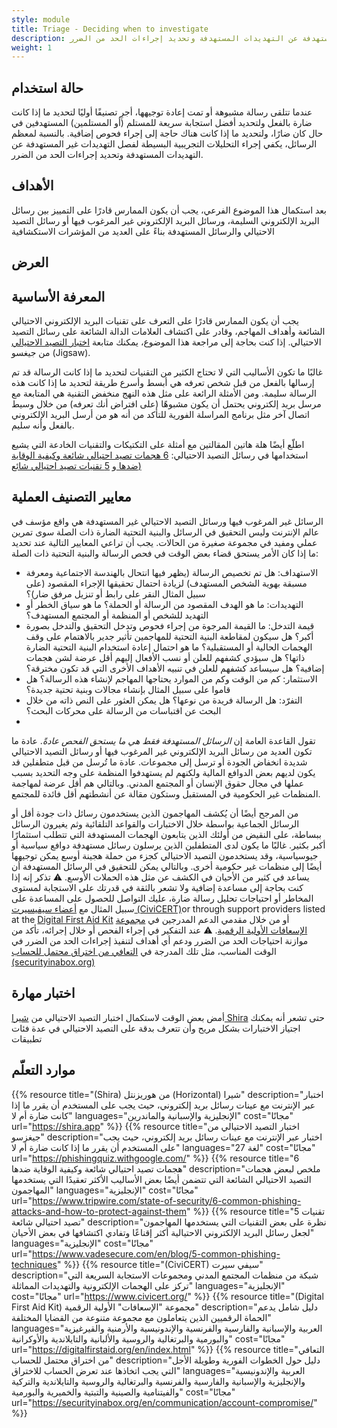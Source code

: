 ```yaml
---
style: module
title: Triage - Deciding when to investigate
description: عندما تتلقى رسالة مشبوهة أو تمت إعادة توجيهها، أجرِ تصنيفًا أوليًا لتحديد ما إذا كانت ضارة بالفعل ولتحديد أفضل استجابة سريعة للمستلم (أو المستلمين) المستهدفين في حال كان ضارًا، ولتحديد ما إذا كانت هناك حاجة إلى إجراء فحوص إضافية. بالنسبة لمعظم الرسائل، يكفي إجراء التحليلات التجريبية البسيطة لفصل التهديدات غير المستهدفة عن التهديدات المستهدفة وتحديد إجراءات الحد من الضرر.
weight: 1
---
```

## حالة استخدام

عندما تتلقى رسالة مشبوهة أو تمت إعادة توجيهها، أجرِ تصنيفًا أوليًا لتحديد ما إذا كانت ضارة بالفعل ولتحديد أفضل استجابة سريعة للمستلم (أو المستلمين) المستهدفين في حال كان ضارًا، ولتحديد ما إذا كانت هناك حاجة إلى إجراء فحوص إضافية. بالنسبة لمعظم الرسائل، يكفي إجراء التحليلات التجريبية البسيطة لفصل التهديدات غير المستهدفة عن التهديدات المستهدفة وتحديد إجراءات الحد من الضرر.

## الأهداف

بعد استكمال هذا الموضوع الفرعي، يجب أن يكون الممارس قادرًا على التمييز بين رسائل البريد الإلكتروني السليمة، ورسائل البريد الإلكتروني غير المرغوب فيها أو رسائل التصيد الاحتيالي والرسائل المستهدفة بناءً على العديد من المؤشرات الاستكشافية

## العرض 

## المعرفة الأساسية 

يجب أن يكون الممارس قادرًا على التعرف على تقنيات البريد الإلكتروني الاحتيالي الشائعة وأهداف المهاجم، وقادر على اكتشاف العلامات الدالة الشائعة على رسائل التصيد الاحتيالي. إذا كنت بحاجة إلى مراجعة هذا الموضوع، يمكنك متابعة [اختبار التصيد الاحتيالي](https://phishingquiz.withgoogle.com/) من جيغسو (Jigsaw).

غالبًا ما تكون الأساليب التي لا تحتاج الكثير من التقنيات لتحديد ما إذا كانت الرسالة قد تم إرسالها بالفعل من قبل شخص تعرفه هي أبسط وأسرع طريقة لتحديد ما إذا كانت هذه الرسالة سليمة. ومن الأمثلة الرائعة على مثل هذه النهج منخفض التقنية هي المتابعة مع مرسل بريد إلكتروني يحتمل أن يكون مشبوهًا (على افتراض أنك تعرفه) من خلال وسيط اتصال آخر مثل برنامج المراسلة الفورية للتأكد من أنه هو من أرسل البريد الإلكتروني بالفعل وأنه سليم.

اطلّع أيضًا هلة هاتين المقالتين مع أمثلة على التكتيكات والتقنيات الخادعة التي يشيع استخدامها في رسائل التصيد الاحتيالي: [ 6 هجمات تصيد احتيالي شائعة وكيفية الوقاية ضدها ](https://www.tripwire.com/state-of-security/6-common-phishing-attacks-and-how-to-protect-against-them)و [5  تقنيات تصيد احتيالي شائع)](https://www.vadesecure.com/en/blog/5-common-phishing-techniques)

## معايير التصنيف العملية

الرسائل غير المرغوب فيها ورسائل التصيد الاحتيالي غير المستهدفة هي واقع مؤسف في عالم الإنترنت وليس التحقيق في الرسائل والبنية التحتية الضارة ذات الصلة سوى تمرين عملي ومفيد في مجموعة صغيرة من الحالات. يجب أن تراعي المعايير التالية عند تحديد ما إذا كان الأمر يستحق قضاء بعض الوقت في فحص الرسالة والبنية التحتية ذات الصلة:
- الاستهداف: هل تم تخصيص الرسالة (يظهر فيها انتحال بالهندسة الاجتماعية ومعرفة مسبقة بهوية الشخص المستهدف) لزيادة احتمال تحقيقها الإجراء المقصود (على سبيل المثال النقر على رابط أو تنزيل مرفق ضار)؟
- التهديدات: ما هو الهدف المقصود من الرسالة أو الحملة؟ ما هو سياق الخطر أو التهديد للشخص أو المنظمة أو المجتمع المستهدف؟ 
- قيمة التدخل: ما القيمة المرجوة من إجراء فحوص وتدخل التحقيق والتدخل بصورة أكبر؟ هل سيكون لمقاطعة البنية التحتية للمهاجمين تأثير جدير بالاهتمام على وقف الهجمات الحالية أو المستقبلية؟  ما هو احتمال إعادة استخدام البنية التحتية الضارة ذاتها؟  هل سيؤدي كشفهم للعلن أو نسب الأفعال إليهم أقل عرضة لشن هجمات إضافية؟ هل سيساعد كشفهم للعلن في تنبيه الأهداف الأخرى التي قد تكون مخترقة؟ 
- الاستثمار: كم من الوقت وكم من الموارد يحتاجها المهاجم لإنشاء هذه الرسالة؟ هل قاموا على سبيل المثال بإنشاء مجالات وبنية تحتية جديدة؟
- التفرّد: هل الرسالة فريدة من نوعها؟ هل يمكن العثور على النص ذاته من خلال البحث عن اقتباسات من الرسالة على محركات البحث؟
- 
تقول القاعدة العامة إن *الرسائل المستهدفة فقط هي ما يستحق الفحص عادةً*. عادة ما تكون العديد من رسائل البريد الإلكتروني غير المرغوب فيها أو رسائل التصيد الاحتيالي شديدة انخفاض الجودة أو ترسل إلى مجموعات. عادة ما تُرسل من قبل متطفلين قد يكون لديهم بعض الدوافع المالية ولكنهم لم يستهدفوا المنظمة على وجه التحديد بسبب عملها في مجال حقوق الإنسان أو المجتمع المدني. وبالتالي هم أقل عرضة لمهاجمة المنظمات غير الحكومية في المستقبل وستكون مقالة عن أنشطتهم أقل فائدة للمجتمع.

من المرجح أيضًا أن يُكشف المهاجمون الذين يستخدمون رسائل ذات جودة أقل أو الرسائل الجماعية بواسطة خلال الاختبارات والقواعد التلقائية وثم يغيرون الرسائل ببساطة، على النقيض من أولئك الذين يتابعون الهجمات المستهدفة التي تتطلب استثمارًا أكبر بكثير. غالبًا ما يكون لدى المتطفلين الذين يرسلون رسائل مستهدفة دوافع سياسية أو جيوسياسية، وقد يستخدمون التصيد الاحتيالي كجزء من حملة هجينة أوسع يمكن توجيهها أيضًا إلى منظمات غير حكومية أخرى. وبالتالي يمكن للتحقيق في الرسائل المستهدفة أن يساعد في كثير من الأحيان في الكشف عن مثل هذه الحملات الأوسع.
⚠️ تذكر إنه إذا كنت بحاجة إلى مساعدة إضافية ولا تشعر بالثقة في قدرتك على الاستجابة لمستوى المخاطر أو احتياجات تحليل رسالة ضارة، عليك التواصل للحصول على المساعدة على سبيل المثال مع  [أعضاء سيفيسيرت (CiviCERT)](https://www.civicert.org/)or through support providers listed at the [Digital First Aid Kit](https://digitalfirstaid.org/) أو من خلال مقدمي الدعم المدرجين في [مجموعة الإسعافات الأولية الرقمية](https://digitalfirstaid.org/).
⚠️ عند التفكير في إجراء الفحص أو خلال إجرائه، تأكد من موازنة احتياجات الحد من الضرر ودعم أي أهداف لتنفيذ إجراءات الحد من الضرر في الوقت المناسب، مثل تلك المدرجة في [التعافي من اختراق محتمل للحساب  (securityinabox.org)](https://securityinabox.org/en/communication/account-compromise/)

## اختبار مهارة

أمض بعض الوقت لاستكمال اختبار التصيد الاحتيالي من [شيرا Shira](https://shira.app/) حتى تشعر أنه يمكنك اجتياز الاختبارات بشكل مريح وأن تتعرف بدقة على التصيد الاحتيالي في عدة فئات تطبيقات


## موارد التعلّم

{{% resource title="(Shira) من هوريزنتل (Horizontal) شيرا" description="اختبار عبر الإنترنت مع عينات رسائل بريد إلكتروني، حيث يجب على المستخدم أن يقرر ما إذا كانت ضارة أم لا" languages="الإنجليزية والإسبانية والماندرين" cost="مجانًا" url="https://shira.app" %}}
{{% resource title="اختبار التصيد الاحتيالي من جيغزسو" description="اختبار عبر الإنترنت مع عينات رسائل بريد إلكتروني، حيث يجب على المستخدم أن يقرر ما إذا كانت ضارة أم لا" languages="27 لغة" cost="مجانًا" url="https://phishingquiz.withgoogle.com/" %}}
{{% resource title="6 هجمات تصيد احتيالي شائعة وكيفية الوقاية ضدها" description="ملخص لبعض هجمات التصيد الاحتيالي الشائعة التي تتضمن أيضًا بعض الأساليب الأكثر تعقيدًا التي يستخدمها المهاجمون" languages="الإنجليزية" cost="مجانًا" url="https://www.tripwire.com/state-of-security/6-common-phishing-attacks-and-how-to-protect-against-them" %}}
{{% resource title="5 تقنيات تصيد احتيالي شائعة" description="نظرة على بعض التقنيات التي يستخدمها المهاجمون لجعل رسائل البريد الإلكتروني الاحتيالية أكثر إقناعًا وتفادي اكتشافها في بعض الأحيان" languages="الإنجليزية" cost="مجانًا" url="https://www.vadesecure.com/en/blog/5-common-phishing-techniques" %}}
{{% resource title="(CiviCERT) سيفي سيرت" description="شبكة من منظمات المجتمع المدني ومجموعات الاستجابة السريعة التي تركز على الهجمات الإلكترونية والتهديدات المماثلة" languages="الإنجليزية" cost="مجانًا" url="https://www.civicert.org/" %}}
{{% resource title="(Digital First Aid Kit)  مجموعة "الإسعافات" الأولية الرقمية" description="دليل شامل يدعم الحماة الرقميين الذين يتعاملون مع مجموعة متنوعة من القضايا المختلفة" languages="العربية والإسبانية والفارسية والفرنسية والإندونيسية والأرمنية والقيرغيزية والبورمية والبرتغالية والروسية والألبانية والتايلاندية والأوكرانية" cost="مجانًا" url="https://digitalfirstaid.org/en/index.html" %}}
{{% resource title="التعافي من اختراق محتمل للحساب" description="دليل حول الخطوات الفورية وطويلة الأجل التي يجب اتخاذها عند تعرض الحساب للاختراق" languages="العربية والإندونيسية والإنجليزية والإسبانية والفارسية والفرنسية والبرتغالية والروسية والتايلاندية والتركية والفيتنامية والصينية والتبتية والخميرية والبورمية" cost="مجانًا" url="https://securityinabox.org/en/communication/account-compromise/" %}}
